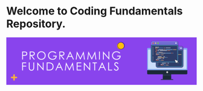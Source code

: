 
# Welcome to Coding Fundamentals Repository.

![coding fundamentals thumb](./Images/fundamental-thumb.png)